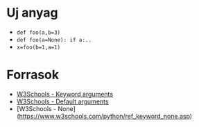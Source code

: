 # Uj anyag

 - `def foo(a,b=3)`
 - `def foo(a=None): if a:..`
 - `x=foo(b=1,a=1)`

# Forrasok
 - [W3Schools - Keyword arguments](https://www.w3schools.com/python/gloss_python_function_keyword_arguments.asp)
 - [W3Schools - Default arguments](https://www.w3schools.com/python/gloss_python_function_default_parameter.asp)
 - [W3Schools - None] (https://www.w3schools.com/python/ref_keyword_none.asp)

